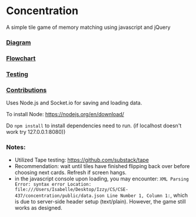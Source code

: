 # Concentration

A simple tile game of memory matching using javascript and jQuery

### [Diagram](https://drive.google.com/file/d/1valQta_rRlOS94C17chCRy7RW0cmHQpe/view?usp=sharing')
### [Flowchart](https://drive.google.com/file/d/17wuUPiKCjAFG5C2kMf1e--yFHcM8ZdcQ/view?usp=sharing)

### [Testing](https://docs.google.com/document/d/1A9Qt6aqgksdqASCX_gNS6axERrmzyl9JKqZ_5Hgf5vQ/edit?usp=sharing)
### [Contributions](https://docs.google.com/document/d/1PmVdeiURKGYZbiNznpb_jZ6RHcpY403ZFr_gCa9jRdE/edit?usp=sharing)


Uses Node.js and Socket.io for saving and loading data.

To install Node:
https://nodejs.org/en/download/

Do `npm install` to install dependencies need to run.
(if localhost doesn't work try 127.0.0.1:8080))

### Notes:
- Utilized Tape testing: https://github.com/substack/tape
- Recommendation: wait until tiles have finished flipping back over before choosing next cards. Refresh if screen hangs.
- in the javascript console upon loading, you may encounter:
`XML Parsing Error: syntax error
Location: file:///Users/Isabelle/Desktop/Izzy/CS/CSE-437/concentration/public/data.json
Line Number 1, Column 1:`, which is due to server-side header setup (text/plain). However, the game still works as designed.
